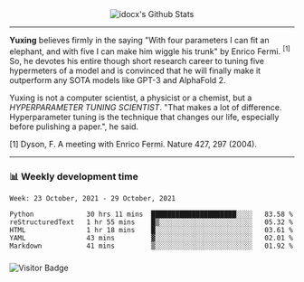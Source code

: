 <div align="center">
    <img align="center" src="https://github-readme-stats.vercel.app/api?username=idocx&show_icons=true&count_private=true&hide_border=true" alt="idocx's Github Stats"></img>
</div>

---

**Yuxing** believes firmly in the saying "With four parameters I can fit an elephant, and with five I can make him wiggle his trunk" by Enrico Fermi. <sup>[1]</sup> So, he devotes his entire though short research career to tuning five hypermeters of a model and is convinced that he will finally make it outperform any SOTA models like GPT-3 and AlphaFold 2.

Yuxing is not a computer scientist, a physicist or a chemist, but a *HYPERPARAMETER TUNING SCIENTIST*. "That makes a lot of difference. Hyperparameter tuning is the technique that changes our life, especially before pulishing a paper.", he said.

[1] Dyson, F. A meeting with Enrico Fermi. Nature 427, 297 (2004).


---

### 📊 Weekly development time
<!--START_SECTION:waka-->
```text
Week: 23 October, 2021 - 29 October, 2021

Python             30 hrs 11 mins  █████████████████████░░░░   83.58 % 
reStructuredText   1 hr 55 mins    █▒░░░░░░░░░░░░░░░░░░░░░░░   05.32 % 
HTML               1 hr 18 mins    █░░░░░░░░░░░░░░░░░░░░░░░░   03.61 % 
YAML               43 mins         ▓░░░░░░░░░░░░░░░░░░░░░░░░   02.01 % 
Markdown           41 mins         ▒░░░░░░░░░░░░░░░░░░░░░░░░   01.92 % 
```
<!--END_SECTION:waka-->

### 

![Visitor Badge](https://visitor-badge.laobi.icu/badge?page_id=idocx.idocx)